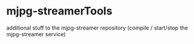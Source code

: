 # mjpg-streamerTools
additional stuff to the mjpg-streamer repository (compile / start/stop the mjpg-streamer service)
